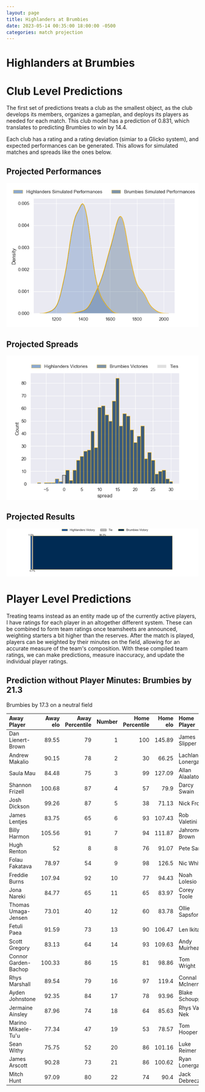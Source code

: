 ```yaml
---  
layout: page  
title: Highlanders at Brumbies  
date: 2023-05-14 00:35:00 18:00:00 -0500  
categories: match projection  
---
```

# Highlanders at Brumbies

# Club Level Predictions


The first set of predictions treats a club as the smallest object, as the club develops its members, organizes a gameplan, and deploys its players as needed for each match. This club model has a prediction of 0.831, which translates to predicting Brumbies to win by 14.4.

Each club has a rating and a rating deviation (simiar to a Glicko system), and expected performances can be generated. This allows for simulated matches and spreads like the ones below.
## Projected Performances


![Projected Performances](plots/performances_2023-05-14-Brumbies-Highlanders.png)
## Projected Spreads


![Projected Spreads](plots/spreads_2023-05-14-Brumbies-Highlanders.png)
## Projected Results


![Projected Results](plots/resultbar_2023-05-14-Brumbies-Highlanders.png)
# Player Level Predictions


Treating teams instead as an entity made up of the currently active players, I have ratings for each player in an altogether different system. These can be combined to form team ratings once teamsheets are announced, weighting starters a bit higher than the reserves. After the match is played, players can be weighted by their minutes on the field, allowing for an accurate measure of the team's composition. With these compiled team ratings, we can make predictions, measure inaccuracy, and update the individual player ratings.
## Prediction without Player Minutes: Brumbies by 21.3


Brumbies by 17.3 on a neutral field



| Away Player          |   Away elo |   Away Percentile |   Number |   Home Percentile |   Home elo | Home Player      |
|:---------------------|-----------:|------------------:|---------:|------------------:|-----------:|:-----------------|
| Dan Lienert-Brown    |      89.55 |                79 |        1 |               100 |     145.89 | James Slipper    |
| Andrew Makalio       |      90.15 |                78 |        2 |                30 |      66.25 | Lachlan Lonergan |
| Saula Mau            |      84.48 |                75 |        3 |                99 |     127.09 | Allan Alaalatoa  |
| Shannon Frizell      |     100.68 |                87 |        4 |                57 |      79.9  | Darcy Swain      |
| Josh Dickson         |      99.26 |                87 |        5 |                38 |      71.13 | Nick Frost       |
| James Lentjes        |      83.75 |                65 |        6 |                93 |     107.43 | Rob Valetini     |
| Billy Harmon         |     105.56 |                91 |        7 |                94 |     111.87 | Jahrome Brown    |
| Hugh Renton          |      52    |                 8 |        8 |                76 |      91.07 | Pete Samu        |
| Folau Fakatava       |      78.97 |                54 |        9 |                98 |     126.5  | Nic White        |
| Freddie Burns        |     107.94 |                92 |       10 |                77 |      94.43 | Noah Lolesio     |
| Jona Nareki          |      84.77 |                65 |       11 |                65 |      83.97 | Corey Toole      |
| Thomas Umaga-Jensen  |      73.01 |                40 |       12 |                60 |      83.78 | Ollie Sapsford   |
| Fetuli Paea          |      91.59 |                73 |       13 |                90 |     106.47 | Len Ikitau       |
| Scott Gregory        |      83.13 |                64 |       14 |                93 |     109.63 | Andy Muirhead    |
| Connor Garden-Bachop |     100.33 |                86 |       15 |                81 |      98.86 | Tom Wright       |
| Rhys Marshall        |      89.54 |                79 |       16 |                97 |     119.4  | Connal McInerney |
| Ayden Johnstone      |      92.35 |                84 |       17 |                78 |      93.96 | Blake Schoupp    |
| Jermaine Ainsley     |      87.96 |                74 |       18 |                64 |      85.63 | Rhys Van Nek     |
| Marino Mikaele-Tu'u  |      77.34 |                47 |       19 |                53 |      78.57 | Tom Hooper       |
| Sean Withy           |      75.75 |                52 |       20 |                86 |     101.16 | Luke Reimer      |
| James Arscott        |      90.28 |                73 |       21 |                86 |     100.62 | Ryan Lonergan    |
| Mitch Hunt           |      97.09 |                80 |       22 |                74 |      90.4  | Jack Debreczeni  |

